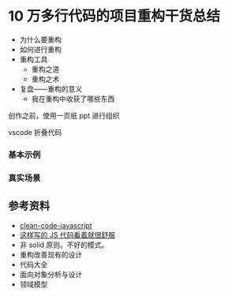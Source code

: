# 10 万多行代码的项目重构干货总结

- 为什么要重构
- 如何进行重构
- 重构工具
  - 重构之道
  - 重构之术
- 复盘——重构的意义
  - 我在重构中收获了哪些东西

创作之前，使用一页纸 ppt 进行组织

vscode 折叠代码

### 基本示例

### 真实场景

## 参考资料

- [clean-code-javascript](https://github.com/ryanmcdermott/clean-code-javascript?utm_source=gold_browser_extension)
- [这样写的 JS 代码看着就很舒服](https://mp.weixin.qq.com/s/hrBZkz5MMgfO1v3aJ3Hlog)
- 非 solid 原则。不好的模式。
- 重构改善现有的设计
- 代码大全
- 面向对象分析与设计
- 领域模型